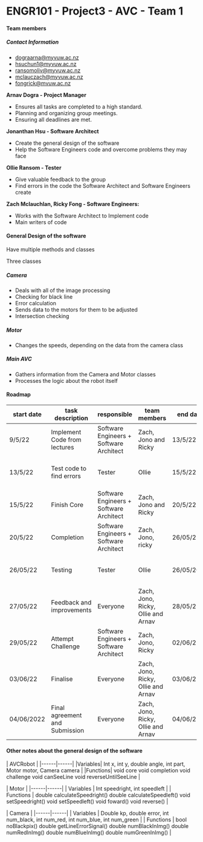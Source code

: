 # ENGR101 - Project3 - AVC - Team 1


#### Team members
##### Contact Information

- dograarna@myvuw.ac.nz
- hsuchun1@myvuw.ac.nz
- ransomoliv@myvuw.ac.nz
- mclauczach@myvuw.ac.nz
- fongrick@mvuw.ac.nz


**Arnav Dogra - Project Manager**
- Ensures all tasks are completed to a high standard.
- Planning and organizing group meetings.
- Ensuring all deadlines are met.


**Jonanthan Hsu - Software Architect**
- Create the general design of the software
- Help the Software Engineers code and overcome problems they may face

 
**Ollie Ransom - Tester**
- Give valuable feedback to the group
- Find errors in the code the Software Architect and Software Engineers create

**Zach Mclauchlan, Ricky Fong - Software Engineers:**
- Works with the Software Architect to Implement code
- Main writers of code


#### General Design of the software

Have multiple methods and classes

Three classes
##### Camera
- Deals with all of the image processing
- Checking for black line
- Error calculation
- Sends data to the motors for them to be adjusted
- Intersection checking



##### Motor
- Changes the speeds, depending on the data from the camera class

##### Main AVC
- Gathers information from the  Camera and Motor classes 
- Processes the logic  about the robot itself

#### Roadmap
|start date	   |     task description	   |         responsible| team members	| end date	   |     outcome|
|------|------|-------|------|-----|----|
|9/5/22|Implement Code from lectures|Software Engineers + Software Architect | Zach, Jono and Ricky| 13/5/22| Not Done - Date Completed = |
|13/5/22|Test code to find errors|Tester|Ollie|15/5/22|Not Done - Date Completed = |
|15/5/22|Finish Core | Software Engineers + Software Architect | Zach, Jono and Ricky|20/5/22|Not done - Date Completed =|
|20/5/22|Completion | Software Engineers + Software  Architect |  Zach, Jono, ricky| 26/05/22|Not done - Date Completed =|
|26/05/22|Testing |Tester|Ollie|26/05/2022|Not Done - Date Completed = |
|27/05/22|Feedback and improvements| Everyone| Zach, Jono, Ricky, Ollie  and Arnav| 28/05/22| Not done - Date Completed=|
|29/05/22|Attempt Challenge| Software Engineers + Software Architect | Zach, Jono, Ricky| 02/06/22|Not Done - Date Completed = |
|03/06/22|Finalise| Everyone| Zach, Jono, Ricky, Ollie  and Arnav| 03/06/22|Not Done - Date Completed = |
|04/06/2022| Final agreement and Submission| Everyone|Zach, Jono, Ricky, Ollie  and Arnav| 04/06/22| Not Done - Date Completed = |





#### Other notes about the general design of the software

| AVCRobot |
|------|------|
|Variables| Int x, int y, double angle, int part, Motor motor, Camera camera |
|Functions|	void core   void completion   void challenge   void canSeeLine   void reverseUntilSeeLine |

| Motor |
|------|------|
| Variables	| Int speedright, int speedleft |
| Functions	| double calculateSpeedright()   double calculateSpeedleft()   void setSpeedright()   void setSpeedleft()   void foward()   void reverse() |

| Camera |
|------|------|
| Variables	| Double kp, double error, int num_black, int num_red, int num_blue, int num_green |
| Functions	| bool noBlackpix()   double getLineErrorSignal()   double numBlackInImg()   double numRedInImg()   double numBlueInImg()   double numGreenInImg() |




